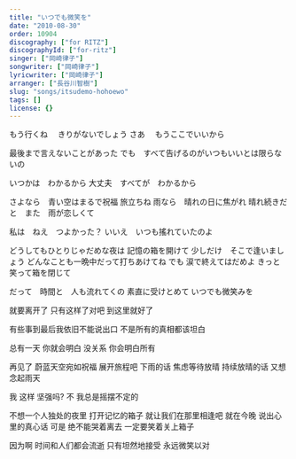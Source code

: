 ```yaml
---
title: "いつでも微笑を"
date: "2010-08-30"
order: 10904
discography: ["for RITZ"]
discographyId: ["for-ritz"]
singer: ["岡崎律子"]
songwriter: ["岡崎律子"]
lyricwriter: ["岡崎律子"]
arranger: ["長谷川智樹"]
slug: "songs/itsudemo-hohoewo"
tags: []
license: {}
---
```


もう行くね　
きりがないでしょう さあ　
もうここでいいから 

最後まで言えないことがあった 
でも　すべて告げるのがいつもいいとは限らないの 

いつかは　わかるから 
大丈夫　すべてが　わかるから 

さよなら　青い空はまるで祝福 旅立ちね 
雨なら　晴れの日に焦がれ 
晴れ続きだと　また　雨が恋しくて 

私は　ねえ　つよかった？ 
いいえ　いつも搖れていたのよ 

どうしてもひとりじゃだめな夜は 
記憶の箱を開けて 
少しだけ　そこで逢いましょう 
どんなことも一晩中だって打ちあけてね でも 
涙で終えてはだめよ きっと　笑って箱を閉じて 

だって　時間と　人も流れてくの 
素直に受けとめて 
いつでも微笑みを 

就要离开了 
只有这样了对吧 
到这里就好了 

有些事到最后我依旧不能说出口 
不是所有的真相都该坦白 

总有一天 你就会明白 
没关系 你会明白所有 

再见了 蔚蓝天空宛如祝福 展开旅程吧 
下雨的话 焦虑等待放晴 
持续放晴的话 又想念起雨天 

我 这样 坚强吗? 
不 我总是摇摆不定的 

不想一个人独处的夜里 
打开记忆的箱子 
就让我们在那里相逢吧 就在今晚 
说出心里的真心话 可是 
绝不能哭着离去 一定要笑着关上箱子 

因为啊 时间和人们都会流逝 
只有坦然地接受 
永远微笑以对
